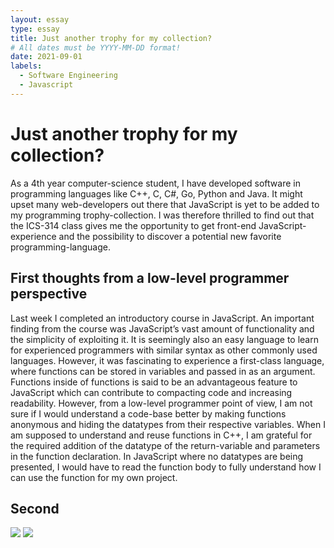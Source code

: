 ```yaml
---
layout: essay
type: essay
title: Just another trophy for my collection?
# All dates must be YYYY-MM-DD format!
date: 2021-09-01
labels:
  - Software Engineering
  - Javascript
---
```


# Just another trophy for my collection? 
As a 4th year computer-science student, I have developed software in programming languages like C++, C, C#, Go, Python and Java. It might upset many web-developers out there that JavaScript is yet to be added to my programming trophy-collection. I was therefore thrilled to find out that the ICS-314 class gives me the opportunity to get front-end JavaScript-experience and the possibility to discover a potential new favorite programming-language.  

## First thoughts from a low-level programmer perspective 
Last week I completed an introductory course in JavaScript. An important finding from the course was JavaScript’s vast amount of functionality and the simplicity of exploiting it. It is seemingly also an easy language to learn for experienced programmers with similar syntax as other commonly used languages. However, it was fascinating to experience a first-class language, where functions can be stored in variables and passed in as an argument. Functions inside of functions is said to be an advantageous feature to JavaScript which can contribute to compacting code and increasing readability. However, from a low-level programmer point of view, I am not sure if I would understand a code-base better by making functions anonymous and hiding the datatypes from their respective variables. When I am supposed to understand and reuse functions in C++, I am grateful for the required addition of the datatype of the return-variable and parameters in the function declaration. In JavaScript where no datatypes are being presented, I would have to read the function body to fully understand how I can use the function for my own project. 


## Second



<img class="ui tiny left circular floated image" src="../images/design-technology.jpg">

<img class="ui tiny left circular floated image" src="../images/software-code.jpg">




